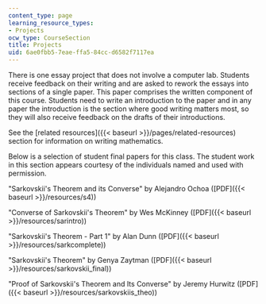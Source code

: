 ```yaml
---
content_type: page
learning_resource_types:
- Projects
ocw_type: CourseSection
title: Projects
uid: 6ae0fbb5-7eae-ffa5-84cc-d6582f7117ea
---
```


There is one essay project that does not involve a computer lab. Students receive feedback on their writing and are asked to rework the essays into sections of a single paper. This paper comprises the written component of this course. Students need to write an introduction to the paper and in any paper the introduction is the section where good writing matters most, so they will also receive feedback on the drafts of their introductions.

See the [related resources]({{< baseurl >}}/pages/related-resources) section for information on writing mathematics.

Below is a selection of student final papers for this class. The student work in this section appears courtesy of the individuals named and used with permission.

"Sarkovskii's Theorem and its Converse" by Alejandro Ochoa ([PDF]({{< baseurl >}}/resources/s4))

"Converse of Sarkovskii's Theorem" by Wes McKinney ([PDF]({{< baseurl >}}/resources/sarintro))

"Sarkovskii's Theorem - Part 1" by Alan Dunn ([PDF]({{< baseurl >}}/resources/sarkcomplete))

"Sarkovskii's Theorem" by Genya Zaytman ([PDF]({{< baseurl >}}/resources/sarkovskii_final))

"Proof of Sarkovskii's Theorem and Its Converse" by Jeremy Hurwitz ([PDF]({{< baseurl >}}/resources/sarkovskiis_theo))
